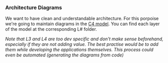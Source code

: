 ### Architecture Diagrams

We want to have clean and understandable architecture. For this porpoise we're going to maintain diagrams in the [C4 model](https://c4model.com/).
You can find each layer of the model at the corresponding L# folder.

_Note that L3 and L4 are too dev specific and don't make sense beforehand, especially if they are not adding value. The best practise would be to add them while developing the applications themselves. This process could even be automated (generating the diagrams from code)_
